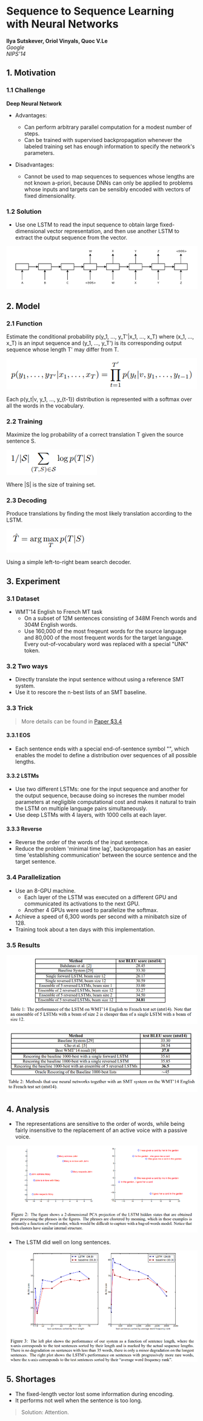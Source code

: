 # Sequence to Sequence Learning with Neural Networks

__Ilya Sutskever, Oriol Vinyals, Quoc V.Le__  
*Google*  
*NIPS'14*

## 1. Motivation
### 1.1 Challenge

**Deep Neural Network**  

- Advantages:
    + Can perform arbitrary parallel computation for a modest number of steps.
    + Can be trained with supervised backpropagation whenever the labeled training set has enough information to specify the network's parameters.

- Disadvantages:
    + Cannot be used to map sequences to sequences whose lengths are not known a-priori, because DNNs can only be applied to problems whose inputs and targets can be sensibly encoded with vectors of fixed dimensionality.

### 1.2 Solution
- Use one LSTM to read the input sequence to obtain large fixed-dimensional vector representation, and then use another LSTM to extract the output sequence from the vector.

![Pic](TIM图片20190611145705.png)  

## 2. Model
### 2.1 Function
Estimate the conditional probability p(y_1, ..., y_T'|x_1, ..., x_T) where (x_1, ..., x_T) is an input sequence and (y_1, ..., y_T') is its corresponding output sequence whose length T' may differ from T.

![Pic](TIM图片20190611150611.png) 

Each p(y_t|v, y_1, ..., y_{t-1}) distribution is represented with a softmax over all the words in the vocabulary.

### 2.2 Training
Maximize the log probability of a correct translation T given the source sentence S.

![Pic](TIM图片20190611152433.png)

Where |S| is the size of training set.

### 2.3 Decoding
Produce translations by finding the most likely translation according to the LSTM.

![Pic](TIM图片20190611152700.png)

Using a simple left-to-right beam search decoder.

## 3. Experiment
### 3.1 Dataset
- WMT'14 English to French MT task
    + On a subset of 12M sentences consisting of 348M French words and 304M English words.
    + Use 160,000 of the most freqeunt words for the source language and 80,000 of the most frequent words for the target language. Every out-of-vocabulary word was replaced with a special "UNK" token.

### 3.2 Two ways
- Directly translate the input sentence without using a reference SMT system.
- Use it to rescore the n-best lists of an SMT baseline.

### 3.3 Trick
> More details can be found in [Paper $3.4](https://arxiv.org/pdf/1409.3215.pdf)

#### 3.3.1 EOS
- Each sentence ends with a special end-of-sentence symbol "<EOS>", which enables the model to define a distribution over sequences of all possible lengths.

#### 3.3.2 LSTMs
- Use two different LSTMs: one for the input sequence and another for the output sequence, because doing so increses the number model parameters at negligible computational cost and makes it natural to train the LSTM on multiple language pairs simultaneously.
- Use deep LSTMs with 4 layers, with 1000 cells at each layer.

#### 3.3.3 Reverse
- Reverse the order of the words of the input sentence.
- Reduce the problem 'minimal time lag', backpropagation has an easier time 'establishing communication' between the source sentence and the target sentence.

### 3.4 Parallelization
- Use an 8-GPU machine.
    + Each layer of the LSTM was executed on a different GPU and communicated its activations to the next GPU.
    + Another 4 GPUs were used to parallelize the softmax.
- Achieve a speed of 6,300 words per second with a minibatch size of 128.
- Training took about a ten days with this implementation.

### 3.5 Results
![Pic](TIM图片20190611161816.png)

![Pic](TIM图片20190611161833.png)

## 4. Analysis
- The representations are sensitive to the order of words, while being fairly insensitive to the replacement of an active voice with a passive voice.

![Pic](TIM图片20190611165822.png)

- The LSTM did well on long sentences.

![Pic](TIM图片20190611170038.png)

## 5. Shortages
- The fixed-length vector lost some information during encoding.
- It performs not well when the sentence is too long.

> Solution: Attention.
